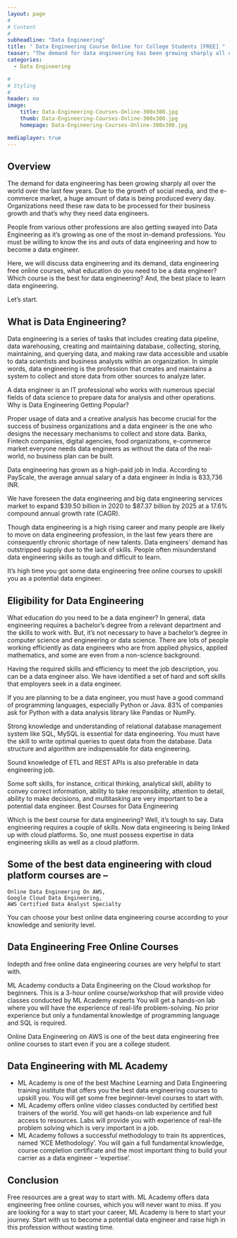 ```yaml
---
layout: page
#
# Content
#
subheadline: "Data Engineering"
title: " Data Engineering Course Online for College Students [FREE] "
teaser: "The demand for data engineering has been growing sharply all over the world over the last few years. Due to the growth of social media, and the e-commerce market, a huge amount of data is being produced every day. Organizations need these raw data to be processed for their business growth and that’s why they need data engineers."
categories:
  - Data Engineering

#
# Styling
#
header: no
image:
    title: Data-Engineering-Courses-Online-300x300.jpg
    thumb: Data-Engineering-Courses-Online-300x300.jpg
    homepage: Data-Engineering-Courses-Online-300x300.jpg

mediaplayer: true
---
```



## Overview

The demand for data engineering has been growing sharply all over the world over the last few years. Due to the growth of social media, and the e-commerce market, a huge amount of data is being produced every day. Organizations need these raw data to be processed for their business growth and that’s why they need data engineers.

People from various other professions are also getting swayed into Data Engineering as it’s growing as one of the most in-demand professions. You must be willing to know the ins and outs of data engineering and how to become a data engineer.

Here, we will discuss data engineering and its demand, data engineering free online courses, what education do you need to be a data engineer? Which course is the best for data engineering? And, the best place to learn data engineering.

Let’s start.

## What is Data Engineering?

Data engineering is a series of tasks that includes creating data pipeline, data warehousing, creating and maintaining database, collecting, storing, maintaining, and querying data, and making raw data accessible and usable to data scientists and business analysts within an organization. In simple words, data engineering is the profession that creates and maintains a system to collect and store data from other sources to analyze later.

A data engineer is an IT professional who works with numerous special fields of data science to prepare data for analysis and other operations.
Why is Data Engineering Getting Popular?

Proper usage of data and a creative analysis has become crucial for the success of business organizations and a data engineer is the one who designs the necessary mechanisms to collect and store data. Banks, Fintech companies, digital agencies, food organizations, e-commerce market everyone needs data engineers as without the data of the real-world, no business plan can be built.

Data engineering has grown as a high-paid job in India. According to PayScale, the average annual salary of a data engineer in India is 833,736 INR.

We have foreseen the data engineering and big data engineering services market to expand $39.50 billion in 2020 to $87.37 billion by 2025 at a 17.6% compound annual growth rate (CAGR).

Though data engineering is a high rising career and many people are likely to move on data engineering profession, in the last few years there are consequently chronic shortage of new talents. Data engineers’ demand has outstripped supply due to the lack of skills. People often misunderstand data engineering skills as tough and difficult to learn.

It’s high time you got some data engineering free online courses to upskill you as a potential data engineer.

## Eligibility for Data Engineering

What education do you need to be a data engineer? In general, data engineering requires a bachelor’s degree from a relevant department and the skills to work with. But, it’s not necessary to have a bachelor’s degree in computer science and engineering or data science. There are lots of people working efficiently as data engineers who are from applied physics, applied mathematics, and some are even from a non-science background.

Having the required skills and efficiency to meet the job description, you can be a data engineer also. We have identified a set of hard and soft skills that employers seek in a data engineer.

If you are planning to be a data engineer, you must have a good command of programming languages, especially Python or Java. 83% of companies ask for Python with a data analysis library like Pandas or NumPy.

Strong knowledge and understanding of relational database management system like SQL, MySQL is essential for data engineering. You must have the skill to write optimal queries to quest data from the database. Data structure and algorithm are indispensable for data engineering.

Sound knowledge of ETL and REST APIs is also preferable in data engineering job.

Some soft skills, for instance, critical thinking, analytical skill, ability to convey correct information, ability to take responsibility, attention to detail, ability to make decisions, and multitasking are very important to be a potential data engineer.
Best Courses for Data Engineering

Which is the best course for data engineering? Well, it’s tough to say. Data engineering requires a couple of skills. Now data engineering is being linked up with cloud platforms. So, one must possess expertise in data engineering skills as well as a cloud platform.

## Some of the best data engineering with cloud platform courses are –

    Online Data Engineering On AWS,
    Google Cloud Data Engineering,
    AWS Certified Data Analyst Specialty

You can choose your best online data engineering course according to your knowledge and seniority level.

## Data Engineering Free Online Courses

Indepth and free online data engineering courses are very helpful to start with.

ML Academy conducts a Data Engineering on the Cloud workshop for beginners. This is a 3-hour online course/workshop that will provide video classes conducted by ML Academy experts You will get a hands-on lab where you will have the experience of real-life problem-solving. No prior experience but only a fundamental knowledge of programming language and SQL is required.

Online Data Engineering on AWS is one of the best data engineering free online courses to start even if you are a college student.


## Data Engineering with ML Academy

- ML Academy is one of the best Machine Learning and Data Engineering training institute that offers you the best data engineering courses to upskill you. You will get some free beginner-level courses to start with.
- ML Academy offers online video classes conducted by certified best trainers of the world. You will get hands-on lab experience and full access to resources. Labs will provide you with experience of real-life problem solving which is very important in a job.
- ML Academy follows a successful methodology to train its apprentices, named ‘KCE Methodology’. You will gain a full fundamental knowledge, course completion certificate and the most important thing to build your carrier as a data engineer – ‘expertise’.

## Conclusion

Free resources are a great way to start with. ML Academy offers data engineering free online courses, which you will never want to miss. If you are looking for a way to start your career, ML Academy is here to start your journey. Start with us to become a potential data engineer and raise high in this profession without wasting time.


